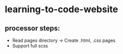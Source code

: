 # learning-to-code-website

## processor steps:
- Read pages directory -> Create .html, .css pages
- Support full scss

